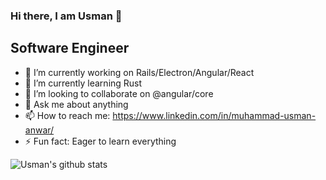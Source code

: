 ### Hi there, I am Usman 👋

## Software Engineer

- 🔭 I’m currently working on Rails/Electron/Angular/React
- 🌱 I’m currently learning Rust
- 👯 I’m looking to collaborate on @angular/core
- 💬 Ask me about anything
- 📫 How to reach me: https://www.linkedin.com/in/muhammad-usman-anwar/
- ⚡ Fun fact: Eager to learn everything

<!--
**muhammad-usman-anwar/muhammad-usman-anwar** is a ✨ _special_ ✨ repository because its `README.md` (this file) appears on your GitHub profile.

Here are some ideas to get you started:

## I am a Freelance Software Engineer

- 🔭 I’m currently working on ...
- 🌱 I’m currently learning ...
- 👯 I’m looking to collaborate on ...
- 🤔 I’m looking for help with ...
- 💬 Ask me about ...
- 📫 How to reach me: ...
- 😄 Pronouns: ...
- ⚡ Fun fact: ...


### Languages and Tools

-->
![Usman's github stats](https://github-readme-stats.vercel.app/api?username=muhammad-usman-anwar&count_private=true&show_icons=true)

